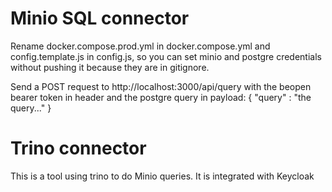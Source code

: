 # Minio SQL connector

Rename docker.compose.prod.yml in docker.compose.yml and config.template.js in config.js, so you can set minio and postgre credentials without pushing it because they are in gitignore.

Send a POST request to http://localhost:3000/api/query with the beopen bearer token in header and the postgre query in payload:
{
    "query" : "the query..."
} 

# Trino connector

This is a tool using trino to do Minio queries. It is integrated with Keycloak